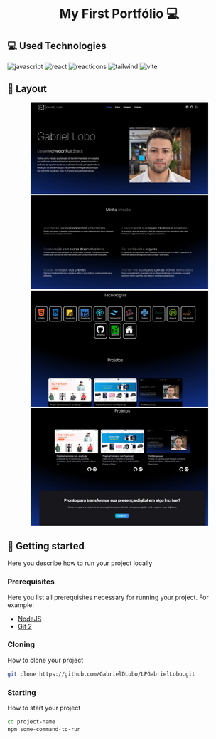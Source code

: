 [JAVASCRIPT__BADGE]: https://img.shields.io/badge/Javascript-000?style=for-the-badge&logo=javascript
[REACT__BADGE]: https://img.shields.io/badge/React-005CFE?style=for-the-badge&logo=react
[TAILWIND__BADGE]: https://img.shields.io/badge/-Tailwind%20CSS-%231a202c?style=for-the-badge&logo=tailwind-css
[VITE__BADGE]: https://img.shields.io/badge/Vite-646CFF?style=for-the-badge&logo=Vite&logoColor=white
[REACTICONS__BADGE]: https://img.shields.io/badge/React--Icons-61DAFB?style=for-the-badge&logo=react&logoColor=white

<h1 align="center" style="font-weight: bold;">My First Portfólio 💻</h1>

<h2 id="layout">💻 Used Technologies</h2>

![javascript][JAVASCRIPT__BADGE]
![react][REACT__BADGE]
![reacticons][REACTICONS__BADGE]
![tailwind][TAILWIND__BADGE]
![vite][VITE__BADGE]


<h2 id="layout">🎨 Layout</h2>

<p align="center">
    <img src="https://github.com/GabrielDLobo/LPGabrielLobo/blob/main/src/assets/ImgPortfolioPessoalGabrielLobo.jpg" alt="Image Example" width="400px">
    <img src="https://github.com/GabrielDLobo/LPGabrielLobo/blob/main/src/assets/ImgPortfolioPessoalGabrielLoboAbout.jpg" alt="Image Example" width="400px">
    <img src="https://github.com/GabrielDLobo/LPGabrielLobo/blob/main/src/assets/ImgPortfolioPessoalGabrielLoboTechnologiesAndProjects.jpg" alt="Image Example" width="400px">
    <img src="https://github.com/GabrielDLobo/LPGabrielLobo/blob/main/src/assets/ImgPortfolioPessoalGabrielLoboContact.jpg" alt="Image Example" width="400px">
</p>

<h2 id="started">🚀 Getting started</h2>

Here you describe how to run your project locally

<h3>Prerequisites</h3>

Here you list all prerequisites necessary for running your project. For example:

- [NodeJS](https://github.com/)
- [Git 2](https://github.com)

<h3>Cloning</h3>

How to clone your project

```bash
git clone https://github.com/GabrielDLobo/LPGabrielLobo.git
```

<h3>Starting</h3>

How to start your project

```bash
cd project-name
npm some-command-to-run
```
